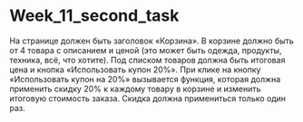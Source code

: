 # Week_11_second_task
На странице должен быть заголовок «Корзина».
В корзине должно быть от 4 товара с описанием и ценой (это может быть одежда, продукты, техника, всё, что хотите).
Под списком товаров должна быть итоговая цена и кнопка «Использовать купон 20%».
При клике на кнопку «Использовать купон на 20%» вызывается функция, которая должна применить скидку 20% к каждому товару в корзине и изменить итоговую стоимость заказа.
Скидка должна примениться только один раз.
